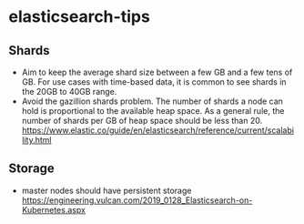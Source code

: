 # elasticsearch-tips

## Shards
- Aim to keep the average shard size between a few GB and a few tens of GB. For use cases with time-based data, it is common to see shards in the 20GB to 40GB range.
- Avoid the gazillion shards problem. The number of shards a node can hold is proportional to the available heap space. As a general rule, the number of shards per GB of heap space should be less than 20.
https://www.elastic.co/guide/en/elasticsearch/reference/current/scalability.html

## Storage
- master nodes should have persistent storage https://engineering.vulcan.com/2019_0128_Elasticsearch-on-Kubernetes.aspx
